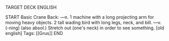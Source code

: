TARGET DECK
ENGLISH

START
Basic
Crane
Back: —n. 1 machine with a long projecting arm for moving heavy objects. 2 tall wading bird with long legs, neck, and bill. —v. (-ning) (also absol.) Stretch out (one's neck) in order to see something. [old english]
Tags: [[Grus]]
END
